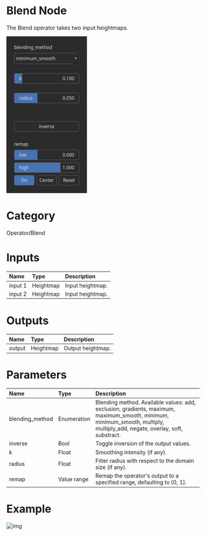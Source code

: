 
Blend Node
==========


The Blend operator takes two input heightmaps.



![img](../../images/nodes/Blend_settings.png)


# Category


Operator/Blend
# Inputs

|Name|Type|Description|
| :--- | :--- | :--- |
|input 1|Heightmap|Input heightmap.|
|input 2|Heightmap|Input heightmap.|

# Outputs

|Name|Type|Description|
| :--- | :--- | :--- |
|output|Heightmap|Output heightmap.|

# Parameters

|Name|Type|Description|
| :--- | :--- | :--- |
|blending_method|Enumeration|Blending method. Available values: add, exclusion, gradients, maximum, maximum_smooth, minimum, minimum_smooth, multiply, multiply_add, negate, overlay, soft, substract.|
|inverse|Bool|Toggle inversion of the output values.|
|k|Float|Smoothing intensity (if any).|
|radius|Float|Filter radius with respect to the domain size (if any).|
|remap|Value range|Remap the operator's output to a specified range, defaulting to [0, 1].|

# Example


![img](../../images/nodes/Blend.png)

